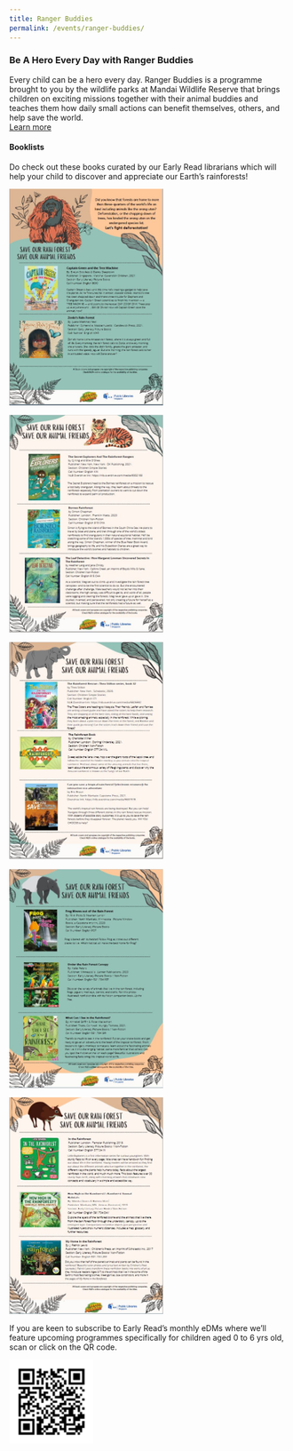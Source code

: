 ```yaml
---
title: Ranger Buddies
permalink: /events/ranger-buddies/
---
```

### Be A Hero Every Day with Ranger Buddies<br>
Every child can be a hero every day. Ranger Buddies is a programme brought to you by the wildlife parks at Mandai Wildlife Reserve that brings children on exciting missions together with their animal buddies and teaches them how daily small actions can benefit themselves, others, and help save the world. <br>
[Learn more](https://rangerbuddies.mandai.com/index.html?cmp=sg|rb|acq|rbxnlb|nlb|disc&utm_campaign=rbxnlb&utm_medium=disc&utm_source=nlb)

#### Booklists
Do check out these books curated by our Early Read librarians which will help your child to discover and appreciate our Earth’s rainforests!

<a href="/files/preschool/ranger-buddies/rangerbooklist1.pdf"><img src="/images/events/ranger-buddies/rangerbooklist1.jpg" style="width: 55%;"></a>

<a href="/files/preschool/ranger-buddies/rangerbooklist4.pdf"><img src="/images/events/ranger-buddies/rangerbooklist4.jpg" style="width: 55%;"></a>

<a href="/files/preschool/ranger-buddies/rangerbooklist5.pdf"><img src="/images/events/ranger-buddies/rangerbooklist5.jpg" style="width: 55%;"></a>

<a href="/files/preschool/ranger-buddies/rangerbooklist2.pdf"><img src="/images/events/ranger-buddies/rangerbooklist2.jpg" style="width: 55%;"></a>

<a href="/files/preschool/ranger-buddies/rangerbooklist3.pdf"><img src="/images/events/ranger-buddies/rangerbooklist3.jpg" style="width: 55%;"></a>

If you are keen to subscribe to Early Read’s monthly eDMs where we’ll feature upcoming programmes specifically for children aged 0 to 6 yrs old,  scan or click on the QR code.

<a href="https://go.gov.sg/earlyread-subscribe"><img src="/images/events/ranger-buddies/earlyreadsubscribe.png" style="width: 30%;"></a>